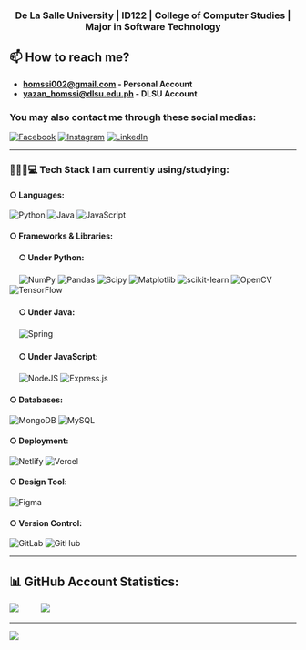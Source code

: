 <h3 align="center">De La Salle University | ID122 | College of Computer Studies | Major in Software Technology</h3>

## 📫 How to reach me?
- **homssi002@gmail.com - Personal Account**
- **yazan_homssi@dlsu.edu.ph - DLSU Account**

### You may also contact me through these social medias:
[![Facebook](https://img.shields.io/badge/Facebook-%231877F2.svg?logo=Facebook&logoColor=white)](https://www.facebook.com/Shinoruba/) [![Instagram](https://img.shields.io/badge/Instagram-%23E4405F.svg?logo=Instagram&logoColor=white)](https://www.instagram.com/shinoruba/) [![LinkedIn](https://img.shields.io/badge/LinkedIn-%230077B5.svg?logo=linkedin&logoColor=white)](https://www.linkedin.com/in/yazan-homssi/)

---

### 👨🏻‍🎓💻 Tech Stack I am currently using/studying:
#### ○ Languages:
![Python](https://img.shields.io/badge/python-3670A0?style=plastic&logo=python&logoColor=ffdd54) 
![Java](https://img.shields.io/badge/java-%23ED8B00.svg?style=plastic&logo=openjdk&logoColor=white) 
![JavaScript](https://img.shields.io/badge/javascript-%23323330.svg?style=plastic&logo=javascript&logoColor=%23F7DF1E) 

#### ○ Frameworks & Libraries:
#### ㅤ ○ Under Python:
 ㅤ ![NumPy](https://img.shields.io/badge/numpy-%23013243.svg?style=plastic&logo=numpy&logoColor=white) 
![Pandas](https://img.shields.io/badge/pandas-%23150458.svg?style=plastic&logo=pandas&logoColor=white)
![Scipy](https://img.shields.io/badge/SciPy-%230C55A5.svg?style=plastic&logo=scipy&logoColor=%white) 
![Matplotlib](https://img.shields.io/badge/Matplotlib-%23ffffff.svg?style=plastic&logo=Matplotlib&logoColor=black)
![scikit-learn](https://img.shields.io/badge/scikit--learn-%23F7931E.svg?style=plastic&logo=scikit-learn&logoColor=white)
![OpenCV](https://img.shields.io/badge/opencv-%23white.svg?style=plastic&logo=opencv&logoColor=white) 
![TensorFlow](https://img.shields.io/badge/TensorFlow-%23FF6F00.svg?style=plastic&logo=TensorFlow&logoColor=white) 

#### ㅤ ○ Under Java:
 ㅤ ![Spring](https://img.shields.io/badge/spring-%236DB33F.svg?style=plastic&logo=spring&logoColor=white)

#### ㅤ ○ Under JavaScript:
 ㅤ ![NodeJS](https://img.shields.io/badge/node.js-6DA55F?style=plastic&logo=node.js&logoColor=white) 
![Express.js](https://img.shields.io/badge/express.js-%23404d59.svg?style=plastic&logo=express&logoColor=%2361DAFB) 

#### ○ Databases:
![MongoDB](https://img.shields.io/badge/MongoDB-%234ea94b.svg?style=plastic&logo=mongodb&logoColor=white) 
![MySQL](https://img.shields.io/badge/mysql-4479A1.svg?style=plastic&logo=mysql&logoColor=white) 

#### ○ Deployment:
![Netlify](https://img.shields.io/badge/netlify-%23000000.svg?style=plastic&logo=netlify&logoColor=#00C7B7) 
![Vercel](https://img.shields.io/badge/vercel-%23000000.svg?style=plastic&logo=vercel&logoColor=white) 

#### ○ Design Tool:
![Figma](https://img.shields.io/badge/figma-%23F24E1E.svg?style=plastic&logo=figma&logoColor=white) 

#### ○ Version Control:
![GitLab](https://img.shields.io/badge/gitlab-%23181717.svg?style=plastic&logo=gitlab&logoColor=white) 
![GitHub](https://img.shields.io/badge/github-%23121011.svg?style=plastic&logo=github&logoColor=white)

<!-- START
![HTML5](https://img.shields.io/badge/html5-%23E34F26.svg?style=plastic&logo=html5&logoColor=white) 
![CSS3](https://img.shields.io/badge/css3-%231572B6.svg?style=plastic&logo=css3&logoColor=white)

![PyTorch](https://img.shields.io/badge/PyTorch-%23EE4C2C.svg?style=plastic&logo=PyTorch&logoColor=white)


END -->
---

## 📊 GitHub Account Statistics:
<!-- ![](https://github-readme-stats.vercel.app/api?username=Shinoruba&theme=ayu-mirage&hide_border=false&include_all_commits=true&count_private=true)<br/> -->
<!-- Invisible character in between the following lmao: -->
![](https://nirzak-streak-stats.vercel.app/?user=Shinoruba&theme=ayu-mirage&hide_border=false)ㅤㅤㅤ![](https://github-readme-stats.vercel.app/api/top-langs/?username=Shinoruba&theme=ayu-mirage&hide_border=false&include_all_commits=true&count_private=true&layout=compact)

---
[![](https://visitcount.itsvg.in/api?id=Shinoruba&icon=0&color=0)](https://visitcount.itsvg.in)

<!--ㅤㅤㅤㅤㅤㅤㅤㅤㅤㅤㅤㅤㅤㅤㅤㅤㅤㅤ![](./invincible.gif) -->

